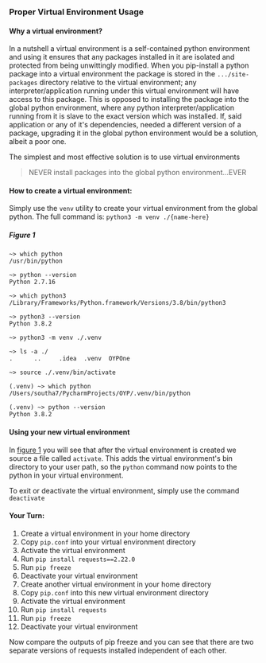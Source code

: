 ### Proper Virtual Environment Usage

#### Why a virtual environment?
In a nutshell a virtual environment is a self-contained python environment and using it ensures that any packages
installed in it are isolated and protected from being unwittingly modified. When you pip-install a python package into
a virtual environment the package is stored in the `.../site-packages` directory relative to the virtual environment;
any interpreter/application running under this virtual environment will have access to this package. This is opposed to
installing the package into the global python environment, where any python interpreter/application running from it is 
slave to the exact version which was installed. If, said application or any of it's dependencies, needed a different
version of a package, upgrading it in the global python environment would be a solution, albeit a poor one.

The simplest and most effective solution is to use virtual environments 
> NEVER install packages into the global python environment...EVER

#### How to create a virtual environment:

Simply use the `venv` utility to create your virtual environment from the global python. The full command is:
`python3 -m venv ./{name-here}`

##### Figure 1
```
~> which python
/usr/bin/python

~> python --version
Python 2.7.16

~> which python3
/Library/Frameworks/Python.framework/Versions/3.8/bin/python3

~> python3 --version
Python 3.8.2

~> python3 -m venv ./.venv

~> ls -a ./
.      ..     .idea  .venv  OYPOne

~> source ./.venv/bin/activate

(.venv) ~> which python
/Users/southa7/PycharmProjects/OYP/.venv/bin/python

(.venv) ~> python --version
Python 3.8.2
```

#### Using your new virtual environment
In [figure 1](#figure-1) you will see that after the virtual environment is created we source a file called `activate`.
This adds the virtual environment's bin directory to your user path, so the `python` command now points to the python
in your virtual environment.

To exit or deactivate the virtual environment, simply use the command `deactivate`

#### Your Turn:
1. Create a virtual environment in your home directory
2. Copy `pip.conf` into your virtual environment directory
3. Activate the virtual environment
4. Run `pip install requests==2.22.0`
5. Run `pip freeze`
6. Deactivate your virtual environment
7. Create another virtual environment in your home directory
8. Copy `pip.conf` into this new virtual environment directory
9. Activate the virtual environment
10. Run `pip install requests`
11. Run `pip freeze`
12. Deactivate your virtual environment

Now compare the outputs of pip freeze and you can see that there are two separate versions
of requests installed independent of each other.